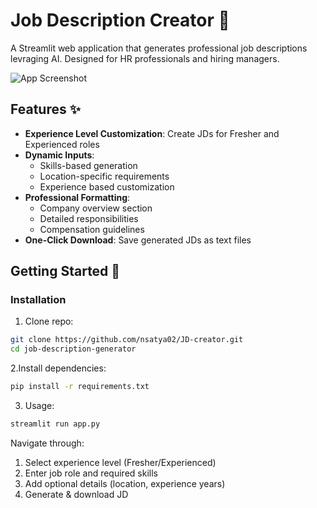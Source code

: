 # Job Description Creator 🚀

A Streamlit web application that generates professional job descriptions levraging AI. Designed for HR professionals and hiring managers.

![App Screenshot](https://github.com/user-attachments/assets/cd7604d7-1493-497e-bef3-324ebea1c17a)

## Features ✨

- **Experience Level Customization**: Create JDs for Fresher and Experienced roles
- **Dynamic Inputs**: 
  - Skills-based generation
  - Location-specific requirements
  - Experience based customization
- **Professional Formatting**: 
  - Company overview section
  - Detailed responsibilities
  - Compensation guidelines
- **One-Click Download**: Save generated JDs as text files


## Getting Started 🏁

### Installation

1. Clone repo:
```bash
git clone https://github.com/nsatya02/JD-creator.git
cd job-description-generator
```

2.Install dependencies:
```bash
pip install -r requirements.txt
```

3. Usage:
```bash
streamlit run app.py
```

Navigate through:

1. Select experience level (Fresher/Experienced)
2. Enter job role and required skills
3. Add optional details (location, experience years)
4. Generate & download JD
